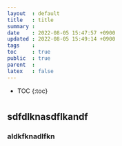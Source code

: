```yaml
---
layout  : default
title   : title
summary : 
date    : 2022-08-05 15:47:57 +0900
updated : 2022-08-05 15:49:14 +0900
tags    : 
toc     : true
public  : true
parent  : 
latex   : false
---
```

* TOC
{:toc}

# 


## sdfdlknasdflkandf

### aldkfknadlfkn
